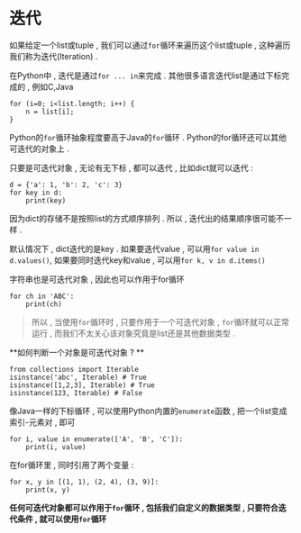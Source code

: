 # 迭代

如果给定一个list或tuple , 我们可以通过`for`循环来遍历这个list或tuple , 这种遍历我们称为迭代\(Iteration\) .

在Python中 , 迭代是通过`for ... in`来完成 . 其他很多语言迭代list是通过下标完成的 , 例如C,Java

```
for (i=0; i<list.length; i++) {
    n = list[i];
}
```

Python的`for`循环抽象程度要高于Java的`for`循环 . Python的for循环还可以其他可迭代的对象上 .

只要是可迭代对象 , 无论有无下标 , 都可以迭代 , 比如dict就可以迭代 :

```
d = {'a': 1, 'b': 2, 'c': 3}
for key in d:
    print(key)
```

因为dict的存储不是按照list的方式顺序排列 . 所以 , 迭代出的结果顺序很可能不一样 .

默认情况下 , dict迭代的是key . 如果要迭代value , 可以用`for value in d.values()`, 如果要同时迭代key和value , 可以用`for k, v in d.items()`

字符串也是可迭代对象 , 因此也可以作用于for循环

```
for ch in 'ABC':
    print(ch)
```

> 所以 , 当使用`for`循环时 , 只要作用于一个可迭代对象 , `for`循环就可以正常运行 , 而我们不太关心该对象究竟是list还是其他数据类型 .

**如何判断一个对象是可迭代对象 ? **

```
from collections import Iterable
isinstance('abc', Iterable) # True
isinstance([1,2,3], Iterable) # True
isinstance(123, Iterable) # False
```

像Java一样的下标循环 , 可以使用Python内置的`enumerate`函数 , 把一个list变成索引-元素对 , 即可

```
for i, value in enumerate(['A', 'B', 'C']):
    print(i, value)
```

在for循环里 , 同时引用了两个变量 : 

```
for x, y in [(1, 1), (2, 4), (3, 9)]:
    print(x, y)
```

**任何可迭代对象都可以作用于`for`循环 , 包括我们自定义的数据类型 , 只要符合迭代条件 , 就可以使用`for`循环**

